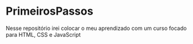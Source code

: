 # PrimeirosPassos
Nesse repositório irei colocar o meu aprendizado com um curso focado para HTML, CSS e JavaScript
